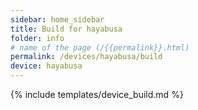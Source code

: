 ```yaml
---
sidebar: home_sidebar
title: Build for hayabusa
folder: info
# name of the page (/{{permalink}}.html)
permalink: /devices/hayabusa/build
device: hayabusa
---
```

{% include templates/device_build.md %}
